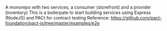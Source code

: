 A monorepo with two services, a consumer (storefront) and a provider (inventory)
This is a boilerpate to start building services using Express (NodeJS) and PACt for contract testing
Reference: https://github.com/pact-foundation/pact-js/tree/master/examples/e2e